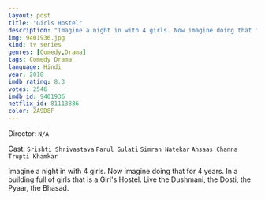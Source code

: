 ```yaml
---
layout: post
title: "Girls Hostel"
description: "Imagine a night in with 4 girls. Now imagine doing that for 4 years. In a building full of girls that is a Girl's Hostel. Live the Dushmani, the Dosti, the Pyaar, the Bhasad..."
img: 9401936.jpg
kind: tv series
genres: [Comedy,Drama]
tags: Comedy Drama 
language: Hindi
year: 2018
imdb_rating: 8.3
votes: 2546
imdb_id: 9401936
netflix_id: 81113886
color: 2A9D8F
---
```

Director: `N/A`  

Cast: `Srishti Shrivastava` `Parul Gulati` `Simran Natekar` `Ahsaas Channa` `Trupti Khamkar` 

Imagine a night in with 4 girls. Now imagine doing that for 4 years. In a building full of girls that is a Girl's Hostel. Live the Dushmani, the Dosti, the Pyaar, the Bhasad.